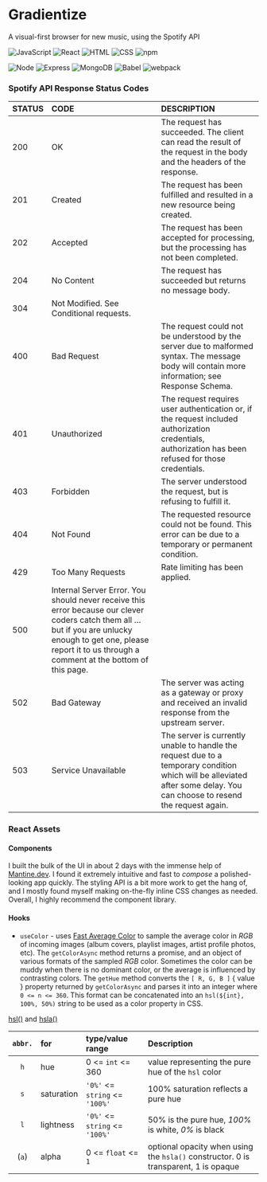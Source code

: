 # Gradientize
  A visual-first browser for new music, using the Spotify API


![JavaScript](https://img.shields.io/badge/JavaScript%20-%23323330.svg?&style=flat-square&logo=javascript&logoColor=%23F7DF1E)
![React](https://img.shields.io/badge/React%20-%2320232a.svg?&style=flat-square&logo=react&logoColor=%2361DAFB)
![HTML](https://img.shields.io/badge/HTML5%20-%23E34F26.svg?&style=flat-square&logo=html5&logoColor=white)
![CSS](https://img.shields.io/badge/CSS3%20-%231572B6.svg?&style=flat-square&logo=css3&logoColor=white)
![npm](https://img.shields.io/badge/npm-CB3837?style=flat-square&logo=npm&logoColor=white)

![Node](https://img.shields.io/badge/Node.js%20-%2343853D.svg?&style=flat-square&logo=node.js&logoColor=white)
![Express](https://img.shields.io/badge/Express%20-%23404d59.svg?&style=flat-square)
![MongoDB](https://img.shields.io/badge/MongoDB-%234ea94b.svg?&style=flat-square&logo=mongodb&logoColor=white)
![Babel](https://img.shields.io/badge/Babel-F9DC3E?style=flat-square&logo=babel&logoColor=white)
![webpack](https://img.shields.io/badge/webpack%20-%238DD6F9.svg?&style=flat-square&logo=webpack&logoColor=black)



### Spotify API Response Status Codes

| STATUS | CODE |	DESCRIPTION      |
| :----- | :--- |	:--------------- |
| 200 |	OK | The request has succeeded. The client can read the result of the request in the body and the headers of the response. |
| 201 |	Created | The request has been fulfilled and resulted in a new resource being created. |
| 202 |	Accepted | The request has been accepted for processing, but the processing has not been completed. |
| 204 |	No Content | The request has succeeded but returns no message body. |
| 304 |	Not Modified. See Conditional requests. |
| 400 |	Bad Request | The request could not be understood by the server due to malformed syntax. The message body will contain more information; see Response Schema. |
| 401 |	Unauthorized | The request requires user authentication or, if the request included authorization credentials, authorization has been refused for those credentials. |
| 403 |	Forbidden | The server understood the request, but is refusing to fulfill it. |
| 404 |	Not Found | The requested resource could not be found. This error can be due to a temporary or permanent condition. |
| 429 |	Too Many Requests | Rate limiting has been applied.
| 500 |	Internal Server Error. You should never receive this error because our clever coders catch them all … but if you are unlucky enough to get one, please report it to us through a comment at the bottom of this page. |
| 502 |	Bad Gateway | The server was acting as a gateway or proxy and received an invalid response from the upstream server. |
| 503 |	Service Unavailable | The server is currently unable to handle the request due to a temporary condition which will be alleviated after some delay. You can choose to resend the request again. |




### React Assets

#### Components

I built the bulk of the UI in about 2 days with the immense help of [Mantine.dev](https://github.com/mantinedev). I found it extremely intuitive and fast to *compose* a polished-looking app quickly. The styling API is a bit more work to get the hang of, and I mostly found myself making on-the-fly inline CSS changes as needed. Overall, I highly recommend the component library.

#### Hooks

- `useColor` - uses [Fast Average Color](https://github.com/fast-average-color/fast-average-color) to sample the average color in *RGB* of incoming images (album covers, playlist images, artist profile photos, etc). The `getColorAsync` method returns a promise, and an object of various formats of the sampled *RGB* color. Sometimes the color can be muddy when there is no dominant color, or the average is influenced by contrasting colors. The `getHue` method converts the `[ R, G, B ]` { value } property returned by `getColorAsync` and parses it into an integer where `0 <= n <= 360`. This format can be concatenated into an `hsl(${int}, 100%, 50%)` string to be used as a color property in CSS.

[hsl()](https://developer.mozilla.org/en-US/docs/Web/CSS/color_value/hsl()) and [hsla()](https://developer.mozilla.org/en-US/docs/Web/CSS/color_value/hsla())

| `abbr.` | for | type/value range | Description |
| :---: | :--- | :------------- | :------------------------------------------------- |
| `h` | hue | 0 <= `int` <= 360 | value representing the pure hue of the `hsl` color |
| `s` | saturation | `'0%'` <= `string` <= `'100%'` | 100% saturation reflects a pure hue |
| `l` | lightness |  `'0%'` <= `string` <= `'100%'` | 50% is the pure hue, *100%* is white, *0%* is black |
| (`a`) | alpha | 0 <= `float` <= `1` | optional opacity when using the `hsla()` constructor. 0 is transparent, 1 is opaque |
